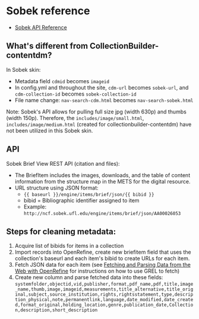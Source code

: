 # Sobek reference

- [Sobek API Reference](http://sobekrepository.org/sobekcm/apis/items)

## What's different from CollectionBuilder-contentdm?

In Sobek skin:
- Metadata field `cdmid` becomes `imageid`
- In config.yml and throughout the site, `cdm-url` becomes `sobek-url`, and `cdm-collection-id` becomes `sobek-collection-id`
- File name change: `nav-search-cdm.html` becomes `nav-search-sobek.html`

Note: Sobek's API allows for pulling full size jpg (width 630p) and thumbs (width 150p). Therefore, the `includes/image/small.html`, `includes/image/medium.html` (created for collectionbuilder-contentdm) have not been utilized in this Sobek skin.

## API

Sobek Brief View REST API (citation and files): 
- The BriefItem includes the images, downloads, and the table of content information from the structure map in the METS for the digital resource.
- URL structure using JSON format:
    - `{{ baseurl }}/engine/items/brief/json/{{ bibid }}`
    - bibid = Bibliographic identifier assigned to item    
    - Example: `http://ncf.sobek.ufl.edu/engine/items/brief/json/AA00026053`

## Steps for cleaning metadata:

1. Acquire list of bibids for items in a collection
2. Import records into OpenRefine, create new briefitem field that uses the collection's baseurl and each item's bibid to create URLs for each item.
3. Fetch JSON data for each item (see [Fetching and Parsing Data from the Web with OpenRefine](https://programminghistorian.org/en/lessons/fetch-and-parse-data-with-openrefine) for instructions on how to use GREL to fetch)
4. Create new column and parse fetched data into these fields: `systemfolder,objectid,vid,publisher,format,pdf_name,pdf,title,image_name,thumb,image,imageid,measurements,title_alternative,title_original,subject,source_institution,rights,rightsstatement,type,description_physical,note,permanentlink,language,date_modified,date_created,format_original,holding_location,genre,publication_date,Collection,description,short_description`
